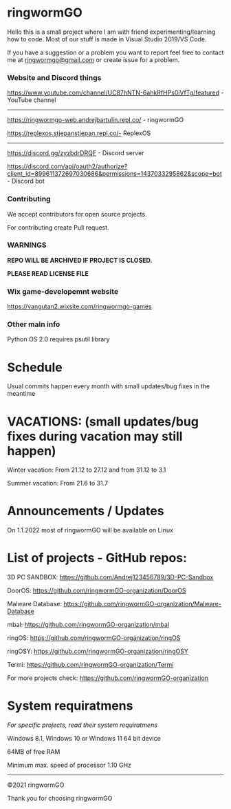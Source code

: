 # ringwormGO
Hello this is a small project where I am with friend experimenting/learning how to code. Most of our stuff is made in Visual Studio 2019/VS Code.

If you have a suggestion or a problem you want to report feel free to contact me at ringwormgo@gmail.com or create issue for a problem.

### Website and Discord things
https://www.youtube.com/channel/UC87hNTN-6ahkRfHPs0iVfTg/featured - YouTube channel
______________________________________________________________________

https://ringwormgo-web.andrejbartulin.repl.co/ - ringwormGO

https://replexos.stjepanstjepan.repl.co/- ReplexOS

__________________________________________________________________________

https://discord.gg/zyzbdrDRQF - Discord server

https://discord.com/api/oauth2/authorize?client_id=899611372697030686&permissions=1437033295862&scope=bot - Discord bot

### Contributing
We accept contributors for open source projects.

For contributing create Pull request.

### WARNINGS

**REPO WILL BE ARCHIVED IF PROJECT IS CLOSED.**

**PLEASE READ LICENSE FILE**

### Wix game-developemnt website
https://vangutan2.wixsite.com/ringwormgo-games

### Other main info
Python OS 2.0 requires psutil library

# Schedule
Usual commits happen every month with small updates/bug fixes in the meantime

# VACATIONS: (small updates/bug fixes during vacation may still happen)

Winter vacation: From 21.12 to 27.12 and from 31.12 to 3.1

Summer vacation: From 21.6 to 31.7

# Announcements / Updates
On 1.1.2022 most of ringwormGO will be available on Linux

# List of projects - GitHub repos:

3D PC SANDBOX: https://github.com/Andrej123456789/3D-PC-Sandbox

DoorOS: https://github.com/ringwormGO-organization/DoorOS

Malware Database: https://github.com/ringwormGO-organization/Malware-Database

mbal: https://github.com/ringwormGO-organization/mbal

ringOS: https://github.com/ringwormGO-organization/ringOS

ringOSY: https://github.com/ringwormGO-organization/ringOSY

Termi: https://github.com/ringwormGO-organization/Termi

For more projects check: https://github.com/ringwormGO-organization

# System requiratmens
*For specific projects, read their system requiratmens*

Windows 8.1, Windows 10 or Windows 11 64 bit device

64MB of free RAM

Minimum max. speed of processor 1.10 GHz

__________

©2021 ringwormGO

Thank you for choosing ringwormGO
